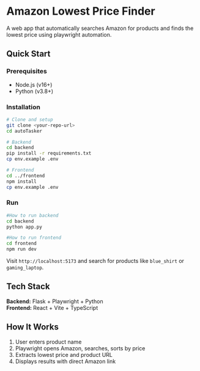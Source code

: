 # Amazon Lowest Price Finder

A web app that automatically searches Amazon for products and finds the lowest price using playwright automation.

## Quick Start

### Prerequisites
- Node.js (v16+)
- Python (v3.8+)

### Installation
```bash
# Clone and setup
git clone <your-repo-url>
cd autoTasker

# Backend
cd backend
pip install -r requirements.txt
cp env.example .env

# Frontend  
cd ../frontend
npm install
cp env.example .env
```

### Run
```bash
#How to run backend
cd backend
python app.py

#How to run frontend
cd frontend
npm run dev
```

Visit `http://localhost:5173` and search for products like `blue_shirt` or `gaming_laptop`.

## Tech Stack

**Backend:** Flask + Playwright + Python  
**Frontend:** React + Vite + TypeScript

## How It Works

1. User enters product name
2. Playwright opens Amazon, searches, sorts by price
3. Extracts lowest price and product URL
4. Displays results with direct Amazon link